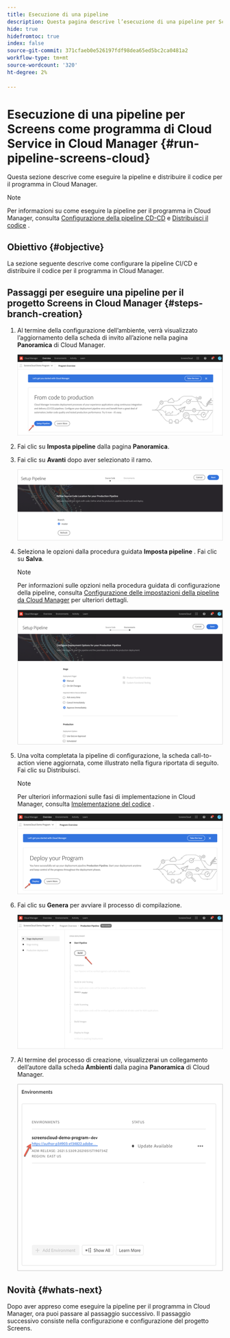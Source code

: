 ```yaml
---
title: Esecuzione di una pipeline
description: Questa pagina descrive l’esecuzione di una pipeline per Screens come progetto di Cloud Service in Cloud Manager.
hide: true
hidefromtoc: true
index: false
source-git-commit: 371cfaeb0e526197fdf98dea65ed5bc2ca0481a2
workflow-type: tm+mt
source-wordcount: '320'
ht-degree: 2%

---
```



# Esecuzione di una pipeline per Screens come programma di Cloud Service in Cloud Manager {#run-pipeline-screens-cloud}

Questa sezione descrive come eseguire la pipeline e distribuire il codice per il programma in Cloud Manager.

>[!NOTE]
>Per informazioni su come eseguire la pipeline per il programma in Cloud Manager, consulta [Configurazione della pipeline CD-CD](https://experienceleague.adobe.com/docs/experience-manager-cloud-service/implementing/using-cloud-manager/configure-pipeline.html?lang=en) e [Distribuisci il codice](https://experienceleague.adobe.com/docs/experience-manager-cloud-service/implementing/using-cloud-manager/deploy-code.html?lang=en) .

## Obiettivo {#objective}

La sezione seguente descrive come configurare la pipeline CI/CD e distribuire il codice per il programma in Cloud Manager.

## Passaggi per eseguire una pipeline per il progetto Screens in Cloud Manager {#steps-branch-creation}

1. Al termine della configurazione dell’ambiente, verrà visualizzato l’aggiornamento della scheda di invito all’azione nella pagina **Panoramica** di Cloud Manager.

   ![immagine](/help/screens-cloud/assets/onboarding/add-environ3.png)

1. Fai clic su **Imposta pipeline** dalla pagina **Panoramica**.

1. Fai clic su **Avanti** dopo aver selezionato il ramo.

   ![immagine](/help/screens-cloud/assets/onboarding/run-pipeline1.png)

1. Seleziona le opzioni dalla procedura guidata **Imposta pipeline** . Fai clic su **Salva**.

   >[!NOTE]
   >Per informazioni sulle opzioni nella procedura guidata di configurazione della pipeline, consulta [Configurazione delle impostazioni della pipeline da Cloud Manager](https://experienceleague.adobe.com/docs/experience-manager-cloud-service/implementing/using-cloud-manager/configure-pipeline.html?lang=en) per ulteriori dettagli.

   ![immagine](/help/screens-cloud/assets/onboarding/run-pipeline2-a.png)

1. Una volta completata la pipeline di configurazione, la scheda call-to-action viene aggiornata, come illustrato nella figura riportata di seguito. Fai clic su Distribuisci.

   >[!NOTE]
   >Per ulteriori informazioni sulle fasi di implementazione in Cloud Manager, consulta [Implementazione del codice](https://experienceleague.adobe.com/docs/experience-manager-cloud-service/implementing/using-cloud-manager/deploy-code.html?lang=en) .

   ![immagine](/help/screens-cloud/assets/onboarding/run-pipeline3.png)

1. Fai clic su **Genera** per avviare il processo di compilazione.

   ![immagine](/help/screens-cloud/assets/onboarding/run-pipeline4.png)

1. Al termine del processo di creazione, visualizzerai un collegamento dell’autore dalla scheda **Ambienti** dalla pagina **Panoramica** di Cloud Manager.

   ![immagine](/help/screens-cloud/assets/onboarding/run-pipeline5.png)

## Novità {#whats-next}

Dopo aver appreso come eseguire la pipeline per il programma in Cloud Manager, ora puoi passare al passaggio successivo. Il passaggio successivo consiste nella configurazione e configurazione del progetto Screens.